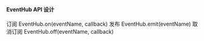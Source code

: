 #### EventHub API 设计

订阅 EventHub.on(eventName, callback)
发布 EventHub.emit(eventName)
取消订阅 EventHub.off(eventName, callback)
